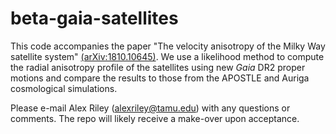 # beta-gaia-satellites

This code accompanies the paper "The velocity anisotropy of the Milky Way satellite system" [(arXiv:1810.10645)](https://arxiv.org/abs/1810.10645). We use a likelihood method to compute the radial anisotropy profile of the satellites using new *Gaia* DR2 proper motions and compare the results to those from the APOSTLE and Auriga cosmological simulations.

Please e-mail Alex Riley ([alexriley@tamu.edu](mailto:alexriley@tamu.edu)) with any questions or comments. The repo will likely receive a make-over upon acceptance.
